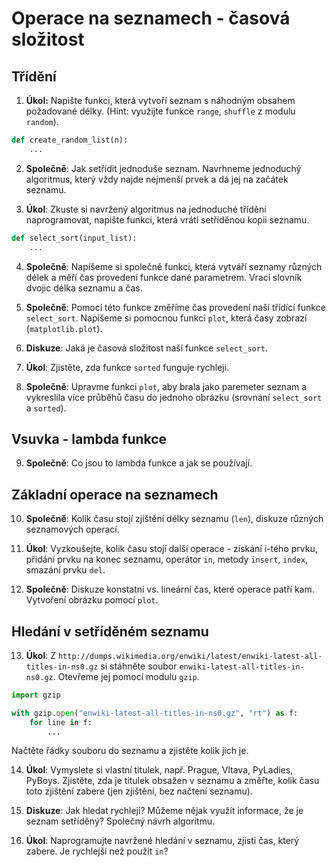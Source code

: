 
# Operace na seznamech - časová složitost

## Třídění 

1. **Úkol:** Napište funkci, která vytvoří seznam s náhodným obsahem požadované délky. 
 (Hint: využijte funkce `range`, `shuffle` z modulu `random`).

```python
def create_random_list(n):
    ...
```

2. **Společně**: Jak setřídit jednoduše seznam. Navrhneme jednoduchý algoritmus, který vždy
najde nejmenší prvek a dá jej na začátek seznamu. 

3. **Úkol**: Zkuste si navržený algoritmus na jednoduché třídění naprogramovat, napište funkci, která
vrátí setříděnou kopii seznamu.

```python
def select_sort(input_list):
    ...
```       

4. **Společně**: Napíšeme si společně funkci, která vytváří seznamy různých délek a měří
čas provedení funkce dané parametrem. Vrací slovník dvojic délka seznamu a čas.

5. **Společně**: Pomocí této funkce změříme čas provedení naší třídící funkce `select_sort`.
 Napíšeme si pomocnou funkci `plot`, která časy zobrazí (`matplotlib.plot`). 

6. **Diskuze**: Jaká je časová složitost naší funkce `select_sort`. 

7. **Úkol**: Zjistěte, zda funkce `sorted` funguje rychleji. 

8. **Společně**: Upravme funkci `plot`, aby brala jako paremeter seznam a vykreslila více průběhů času do jednoho obrázku (srovnání `select_sort` a `sorted`).

## Vsuvka - lambda funkce

9. **Společně**: Co jsou to lambda funkce a jak se používají.

## Základní operace na seznamech

10. **Společně**: Kolik času stojí zjištění délky seznamu (`len`), diskuze různých seznamových operací.

11. **Úkol**: Vyzkoušejte, kolik času stojí další operace - získání i-tého prvku, přidání prvku na konec seznamu, operátor `in`, metody `insert`, `index`, smazání prvku `del`.

12. **Společně**: Diskuze konstatní vs. lineární čas, které operace patří kam. Vytvoření obrázku pomocí `plot`.


## Hledání v setříděném seznamu 

13. **Úkol**: Z `http://dumps.wikimedia.org/enwiki/latest/enwiki-latest-all-titles-in-ns0.gz` si stáhněte soubor `enwiki-latest-all-titles-in-ns0.gz`. Otevřeme jej pomocí modulu `gzip`.

```python
import gzip

with gzip.open("enwiki-latest-all-titles-in-ns0.gz", "rt") as f:
    for line in f:
        ...   
```

Načtěte řádky souboru do seznamu a zjistěte kolik jich je.

14. **Úkol**: Vymyslete si vlastní titulek, např. Prague, Vltava, PyLadies, PyBoys. Zjistěte, zda je titulek obsažen v seznamu a změřte, kolik času toto zjištění zabere (jen zjištění, bez načtení seznamu).

15. **Diskuze**: Jak hledat rychleji? Můžeme nějak využít informace, že je seznam setříděný? Společný návrh algoritmu. 

16. **Úkol**: Naprogramujte navržené hledání v seznamu, zjisti čas, který zabere. Je rychlejší než použit `in`?

